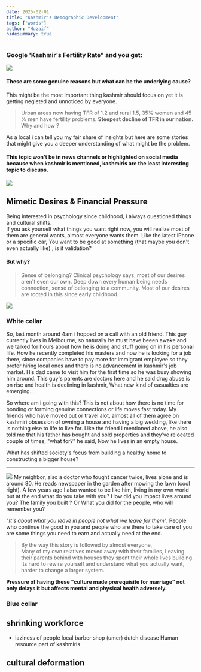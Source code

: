 ```yaml
---
date: 2025-02-01
title: "Kashmir's Demographic Development"
tags: ["words"]
author: "Huzaif"
hidesummary: true
---
```


### Google 'Kashmir's Fertility Rate" and you get:
![](/blogs/googlef.jpg)

#### These are some genuine reasons but what can be the underlying cause?
This might be the most important thing kashmir should focus on yet it is getting negleted and unnoticed by everyone.

>Urban areas now having TFR of 1.2 and rural 1.5, 35% women and 45 % men have fertility problems. **Steepest decline of TFR in our nation.** Why and how ?

As a local i can tell you my fair share of insights but here are some stories that might give you a deeper understanding of what might be the problem.
#### This topic won't be in news channels or highlighted on social media because when kashmir is mentioned, kashmiris are the least interesting topic to discuss.
![](/blogs/kash.jpg)
## Mimetic Desires & Financial Pressure
Being interested in psychology since childhood, i always questioned things and cultural shifts. \
If you ask yourself what things you want right now, you will realize most of them are general wants, almost everyone wants them. Like the latest iPhone or a specific car, You want to be good at something (that maybe you don't even actually like) , is it validation? 
#### But why?
> Sense of belonging? Clinical psychology says, most of our desires aren't even our own. Deep down every human being needs connection, sense of belonging to a community. Most of our desires are rooted in this since early childhood.

![](/blogs/mimetic.jpg)
### White collar
So, last month around 4am i hopped on a call with an old friend. This guy currently lives in Melbourne, so naturally he must have beeen awake and we talked for hours about how he is doing and stuff going on in his personal life. How he recently completed his masters and now he is looking for a job there, since companies have to pay more for immigrant employee so they prefer hiring local ones and there is no advancement in kashmir's job market. His dad came to visit him for the first time so he was busy showing him around. This guy's parents are doctors here and he said drug abuse is on rise and health is declining in kashmir, What new kind of casualties are emerging...

So where am i going with this? This is not about how there is no time for bonding or forming genuine connections or life moves fast today. My friends who have moved out or travel alot, almost all of them agree on kashmiri obsession of owning a house and having a big wedding, like there is nothing else to life to live for. Like the friend i mentioned above, he also told me that his father has bought and sold properties and they've relocated couple of times, "what for?" he said, Now he lives in an empty house.

What has shifted society's focus from building a healthy home to constructing a bigger house?

---
![](/blogs/fam.jpg)
My neighbor, also a doctor who fought cancer twice, lives alone and is around 80. He reads newspaper in the garden after mowing the lawn (cool right). A few years ago I also wanted to be like him, living in my own world but at the end what do you take with you? How did you impact lives around you? The family you built ? Or What you did for the people, who will remember you?


"*It's about what you leave in people not what we leave for them*". People who continue the good in you and people who are there to take care of you are some things you need to earn and actually need at the end.

>By the way this story is followed by almost everyone,\
Many of my own relatives moved away with their families, Leaving their parents behind  with houses they spent their whole lives building.
Its hard to rewire yourself and understand what you actually want, harder to change a larger system.

 **Pressure of having these "culture made prerequisite for marriage" not only delays it but affects mental and physical health adversely.**
### Blue collar

## shrinking workforce
- laziness of people
local barber shop (umer)
dutch disease
Human resource part of kashmiris

## cultural deformation
